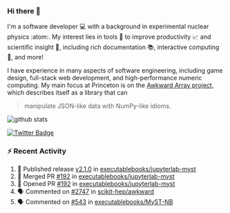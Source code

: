 ### Hi there 👋 

I'm a software developer 💻 with a background in experimental nuclear physics :atom:. My interest lies in tools :wrench: to improve productivity :chart_with_upwards_trend: and scientific insight :telescope:, including rich documentation 📚, interactive computing 🧮, and more! 

I have experience in many aspects of software engineering, including game design, full-stack web development, and high-performance numeric computing. My main focus at Princeton is on the [Awkward Array project](awkward-array.org/), which describes itself as a library that can 
> manipulate JSON-like data with NumPy-like idioms.

![github stats](https://github-readme-stats.vercel.app/api?username=agoose77&show_icons=true&hide_rank=true&hide_title=true&bg_color=30,e76445,904e95&text_color=efe3ec&icon_color=efe3ec)
<!--
**agoose77/agoose77** is a ✨ _special_ ✨ repository because its `README.md` (this file) appears on your GitHub profile.

Here are some ideas to get you started:

- 🔭 I’m currently working on ...
- 🌱 I’m currently learning ...
- 👯 I’m looking to collaborate on ...
- 🤔 I’m looking for help with ...
- 💬 Ask me about ...
- 📫 How to reach me: ...
- 😄 Pronouns: ...
- ⚡ Fun fact: ...
-->

[![Twitter Badge](https://img.shields.io/twitter/follow/agoose77?style=flat-square&logo=Twitter&logoColor=white&color=cornflowerblue)](https://twitter.com/agoose77)

### :zap: Recent Activity

<!--START_SECTION:activity-->
1. 🚀 Published release [v2.1.0](https://github.com/executablebooks/jupyterlab-myst/releases/tag/v2.1.0) in [executablebooks/jupyterlab-myst](https://github.com/executablebooks/jupyterlab-myst)
2. 🎉 Merged PR [#192](https://github.com/executablebooks/jupyterlab-myst/pull/192) in [executablebooks/jupyterlab-myst](https://github.com/executablebooks/jupyterlab-myst)
3. 💪 Opened PR [#192](https://github.com/executablebooks/jupyterlab-myst/pull/192) in [executablebooks/jupyterlab-myst](https://github.com/executablebooks/jupyterlab-myst)
4. 🗣 Commented on [#2747](https://github.com/scikit-hep/awkward/pull/2747#issuecomment-1753420435) in [scikit-hep/awkward](https://github.com/scikit-hep/awkward)
5. 🗣 Commented on [#543](https://github.com/executablebooks/MyST-NB/issues/543#issuecomment-1753419322) in [executablebooks/MyST-NB](https://github.com/executablebooks/MyST-NB)
<!--END_SECTION:activity-->
